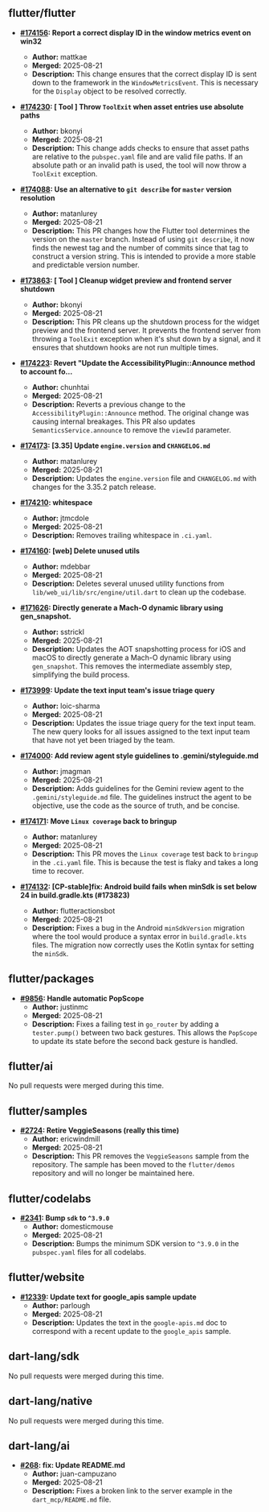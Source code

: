 ## flutter/flutter

- **[#174156](https://github.com/flutter/flutter/pull/174156): Report a correct display ID in the window metrics event on win32**
  - **Author:** mattkae
  - **Merged:** 2025-08-21
  - **Description:** This change ensures that the correct display ID is sent down to the framework in the `WindowMetricsEvent`. This is necessary for the `Display` object to be resolved correctly.

- **[#174230](https://github.com/flutter/flutter/pull/174230): [ Tool ] Throw `ToolExit` when asset entries use absolute paths**
  - **Author:** bkonyi
  - **Merged:** 2025-08-21
  - **Description:** This change adds checks to ensure that asset paths are relative to the `pubspec.yaml` file and are valid file paths. If an absolute path or an invalid path is used, the tool will now throw a `ToolExit` exception.

- **[#174088](https://github.com/flutter/flutter/pull/174088): Use an alternative to `git describe` for `master` version resolution**
  - **Author:** matanlurey
  - **Merged:** 2025-08-21
  - **Description:** This PR changes how the Flutter tool determines the version on the `master` branch. Instead of using `git describe`, it now finds the newest tag and the number of commits since that tag to construct a version string. This is intended to provide a more stable and predictable version number.

- **[#173863](https://github.com/flutter/flutter/pull/173863): [ Tool ] Cleanup widget preview and frontend server shutdown**
  - **Author:** bkonyi
  - **Merged:** 2025-08-21
  - **Description:** This PR cleans up the shutdown process for the widget preview and the frontend server. It prevents the frontend server from throwing a `ToolExit` exception when it's shut down by a signal, and it ensures that shutdown hooks are not run multiple times.

- **[#174223](https://github.com/flutter/flutter/pull/174223): Revert "Update the AccessibilityPlugin::Announce method to account fo…**
  - **Author:** chunhtai
  - **Merged:** 2025-08-21
  - **Description:** Reverts a previous change to the `AccessibilityPlugin::Announce` method. The original change was causing internal breakages. This PR also updates `SemanticsService.announce` to remove the `viewId` parameter.

- **[#174173](https://github.com/flutter/flutter/pull/174173): [3.35] Update `engine.version` and `CHANGELOG.md`**
  - **Author:** matanlurey
  - **Merged:** 2025-08-21
  - **Description:** Updates the `engine.version` file and `CHANGELOG.md` with changes for the 3.35.2 patch release.

- **[#174210](https://github.com/flutter/flutter/pull/174210): whitespace**
  - **Author:** jtmcdole
  - **Merged:** 2025-08-21
  - **Description:** Removes trailing whitespace in `.ci.yaml`.

- **[#174160](https://github.com/flutter/flutter/pull/174160): [web] Delete unused utils**
  - **Author:** mdebbar
  - **Merged:** 2025-08-21
  - **Description:** Deletes several unused utility functions from `lib/web_ui/lib/src/engine/util.dart` to clean up the codebase.

- **[#171626](https://github.com/flutter/flutter/pull/171626): Directly generate a Mach-O dynamic library using gen_snapshot.**
  - **Author:** sstrickl
  - **Merged:** 2025-08-21
  - **Description:** Updates the AOT snapshotting process for iOS and macOS to directly generate a Mach-O dynamic library using `gen_snapshot`. This removes the intermediate assembly step, simplifying the build process.

- **[#173999](https://github.com/flutter/flutter/pull/173999): Update the text input team's issue triage query**
  - **Author:** loic-sharma
  - **Merged:** 2025-08-21
  - **Description:** Updates the issue triage query for the text input team. The new query looks for all issues assigned to the text input team that have not yet been triaged by the team.

- **[#174000](https://github.com/flutter/flutter/pull/174000): Add review agent style guidelines to .gemini/styleguide.md**
  - **Author:** jmagman
  - **Merged:** 2025-08-21
  - **Description:** Adds guidelines for the Gemini review agent to the `.gemini/styleguide.md` file. The guidelines instruct the agent to be objective, use the code as the source of truth, and be concise.

- **[#174171](https://github.com/flutter/flutter/pull/174171): Move `Linux coverage` back to bringup**
  - **Author:** matanlurey
  - **Merged:** 2025-08-21
  - **Description:** This PR moves the `Linux coverage` test back to `bringup` in the `.ci.yaml` file. This is because the test is flaky and takes a long time to recover.

- **[#174132](https://github.com/flutter/flutter/pull/174132): [CP-stable]fix: Android build fails when minSdk is set below 24 in build.gradle.kts (#173823)**
  - **Author:** flutteractionsbot
  - **Merged:** 2025-08-21
  - **Description:** Fixes a bug in the Android `minSdkVersion` migration where the tool would produce a syntax error in `build.gradle.kts` files. The migration now correctly uses the Kotlin syntax for setting the `minSdk`.

## flutter/packages

- **[#9856](https://github.com/flutter/packages/pull/9856): Handle automatic PopScope**
  - **Author:** justinmc
  - **Merged:** 2025-08-21
  - **Description:** Fixes a failing test in `go_router` by adding a `tester.pump()` between two back gestures. This allows the `PopScope` to update its state before the second back gesture is handled.

## flutter/ai

No pull requests were merged during this time.

## flutter/samples

- **[#2724](https://github.com/flutter/samples/pull/2724): Retire VeggieSeasons (really this time)**
  - **Author:** ericwindmill
  - **Merged:** 2025-08-21
  - **Description:** This PR removes the `VeggieSeasons` sample from the repository. The sample has been moved to the `flutter/demos` repository and will no longer be maintained here.

## flutter/codelabs

- **[#2341](https://github.com/flutter/codelabs/pull/2341): Bump `sdk` to `^3.9.0`**
  - **Author:** domesticmouse
  - **Merged:** 2025-08-21
  - **Description:** Bumps the minimum SDK version to `^3.9.0` in the `pubspec.yaml` files for all codelabs.

## flutter/website

- **[#12339](https://github.com/flutter/website/pull/12339): Update text for google_apis sample update**
  - **Author:** parlough
  - **Merged:** 2025-08-21
  - **Description:** Updates the text in the `google-apis.md` doc to correspond with a recent update to the `google_apis` sample.

## dart-lang/sdk

No pull requests were merged during this time.

## dart-lang/native

No pull requests were merged during this time.

## dart-lang/ai

- **[#268](https://github.com/dart-lang/ai/pull/268): fix: Update README.md**
  - **Author:** juan-campuzano
  - **Merged:** 2025-08-21
  - **Description:** Fixes a broken link to the server example in the `dart_mcp/README.md` file.
